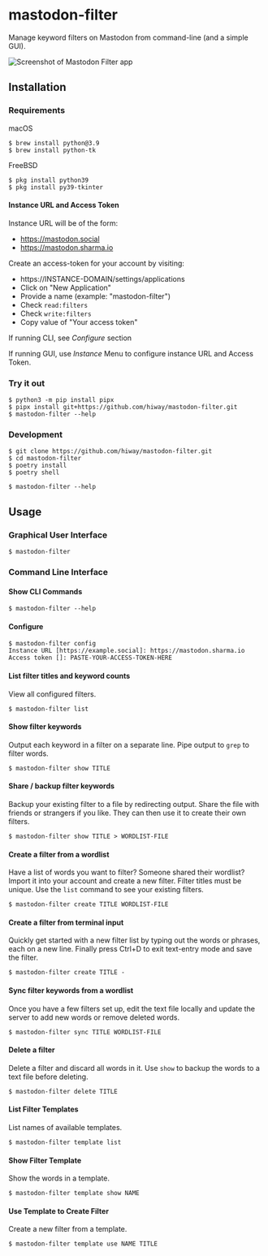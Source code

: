 # mastodon-filter

Manage keyword filters on Mastodon from command-line (and a simple GUI).

![Screenshot of Mastodon Filter app](https://github.com/hiway/mastodon-filter/assets/23116/d5706956-aab2-45c6-99f5-99171c657c21?raw=true "Mastodon Filter")

## Installation

### Requirements

macOS
```
$ brew install python@3.9
$ brew install python-tk
```

FreeBSD
```
$ pkg install python39
$ pkg install py39-tkinter
```

#### Instance URL and Access Token

Instance URL will be of the form:

- https://mastodon.social
- https://mastodon.sharma.io

Create an access-token for your account by visiting:

- https://INSTANCE-DOMAIN/settings/applications
- Click on "New Application"
- Provide a name (example: "mastodon-filter")
- Check `read:filters`
- Check `write:filters`
- Copy value of "Your access token"

If running CLI, see *Configure* section

If running GUI, use *Instance* Menu to configure instance URL and Access Token.


### Try it out

```
$ python3 -m pip install pipx
$ pipx install git+https://github.com/hiway/mastodon-filter.git
$ mastodon-filter --help
```

### Development

```
$ git clone https://github.com/hiway/mastodon-filter.git
$ cd mastodon-filter
$ poetry install
$ poetry shell

$ mastodon-filter --help
```


## Usage

### Graphical User Interface

```
$ mastodon-filter
```

### Command Line Interface

#### Show CLI Commands
```
$ mastodon-filter --help
```

#### Configure

```
$ mastodon-filter config
Instance URL [https://example.social]: https://mastodon.sharma.io
Access token []: PASTE-YOUR-ACCESS-TOKEN-HERE
```

#### List filter titles and keyword counts

View all configured filters. 

```
$ mastodon-filter list
```

#### Show filter keywords

Output each keyword in a filter on a separate line.
Pipe output to `grep` to filter words.

```
$ mastodon-filter show TITLE
```

#### Share / backup filter keywords

Backup your existing filter to a file by redirecting output.
Share the file with friends or strangers if you like.
They can then use it to create their own filters.

```
$ mastodon-filter show TITLE > WORDLIST-FILE
```

#### Create a filter from a wordlist

Have a list of words you want to filter?
Someone shared their wordlist?
Import it into your account and create a new filter.
Filter titles must be unique.
Use the `list` command to see your existing filters.

```
$ mastodon-filter create TITLE WORDLIST-FILE
```

#### Create a filter from terminal input

Quickly get started with a new filter list 
by typing out the words or phrases,
each on a new line.
Finally press Ctrl+D to exit text-entry mode and save the filter.

```
$ mastodon-filter create TITLE -
```

#### Sync filter keywords from a wordlist

Once you have a few filters set up, edit the text file locally
and update the server to add new words or remove deleted words.

```
$ mastodon-filter sync TITLE WORDLIST-FILE
```

#### Delete a filter

Delete a filter and discard all words in it.
Use `show` to backup the words to a text file before deleting.

```
$ mastodon-filter delete TITLE
```

#### List Filter Templates

List names of available templates.

```
$ mastodon-filter template list
```

#### Show Filter Template

Show the words in a template.

```
$ mastodon-filter template show NAME
```

#### Use Template to Create Filter

Create a new filter from a template.

```
$ mastodon-filter template use NAME TITLE
```